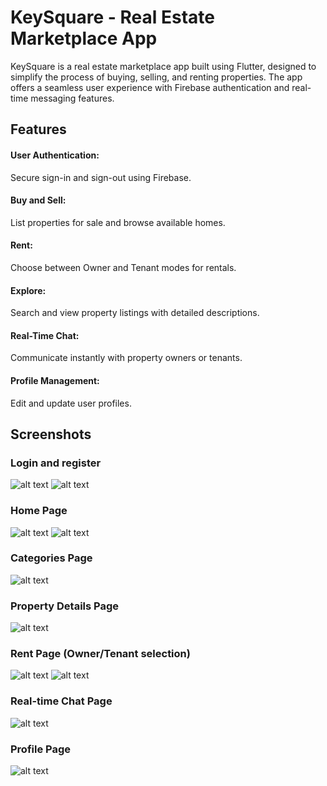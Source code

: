 # KeySquare - Real Estate Marketplace App

KeySquare is a real estate marketplace app built using Flutter, designed to simplify the process of buying, selling, and renting properties. The app offers a seamless user experience with Firebase authentication and real-time messaging features.

## Features

#### User Authentication:  
Secure sign-in and sign-out using Firebase.

#### Buy and Sell:
List properties for sale and browse available homes.

#### Rent:
Choose between Owner and Tenant modes for rentals.

#### Explore:
Search and view property listings with detailed descriptions.

#### Real-Time Chat:
Communicate instantly with property owners or tenants.

#### Profile Management:
Edit and update user profiles.

## Screenshots

### Login and register
![alt text](https://github.com/Keerthisri25/housing-app/blob/05e1a181b90f8f9dce260a0dc4cbd7e388206697/login.jpg)
![alt text](https://github.com/Keerthisri25/housing-app/blob/05e1a181b90f8f9dce260a0dc4cbd7e388206697/register.jpg)


### Home Page


![alt text](https://github.com/Keerthisri25/housing-app/blob/05e1a181b90f8f9dce260a0dc4cbd7e388206697/left_panel.jpg)
![alt text](https://github.com/Keerthisri25/housing-app/blob/05e1a181b90f8f9dce260a0dc4cbd7e388206697/explore.jpg)


### Categories Page


![alt text](https://github.com/Keerthisri25/housing-app/blob/05e1a181b90f8f9dce260a0dc4cbd7e388206697/categories.jpg)


### Property Details Page


![alt text](https://github.com/Keerthisri25/housing-app/blob/05e1a181b90f8f9dce260a0dc4cbd7e388206697/details.jpg)


### Rent Page (Owner/Tenant selection)


![alt text](https://github.com/Keerthisri25/housing-app/blob/05e1a181b90f8f9dce260a0dc4cbd7e388206697/rent_card.jpg)
![alt text](https://github.com/Keerthisri25/housing-app/blob/05e1a181b90f8f9dce260a0dc4cbd7e388206697/rent_details.jpg)


### Real-time Chat Page


![alt text](https://github.com/Keerthisri25/housing-app/blob/05e1a181b90f8f9dce260a0dc4cbd7e388206697/chat.jpg)


### Profile Page


![alt text](https://github.com/Keerthisri25/housing-app/blob/05e1a181b90f8f9dce260a0dc4cbd7e388206697/profile.jpg)
